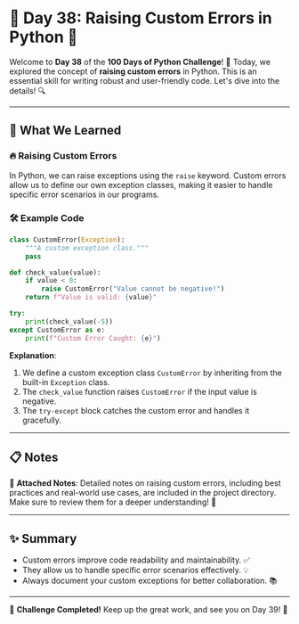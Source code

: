 # 🐍 Day 38: Raising Custom Errors in Python 🚨

Welcome to **Day 38** of the **100 Days of Python Challenge**! 🎉 Today, we explored the concept of **raising custom errors** in Python. This is an essential skill for writing robust and user-friendly code. Let's dive into the details! 🔍

---

## 📖 What We Learned

### 🔥 Raising Custom Errors
In Python, we can raise exceptions using the `raise` keyword. Custom errors allow us to define our own exception classes, making it easier to handle specific error scenarios in our programs.

### 🛠️ Example Code
```python
class CustomError(Exception):
    """A custom exception class."""
    pass

def check_value(value):
    if value < 0:
        raise CustomError("Value cannot be negative!")
    return f"Value is valid: {value}"

try:
    print(check_value(-5))
except CustomError as e:
    print(f"Custom Error Caught: {e}")
```

**Explanation**:
1. We define a custom exception class `CustomError` by inheriting from the built-in `Exception` class.
2. The `check_value` function raises `CustomError` if the input value is negative.
3. The `try-except` block catches the custom error and handles it gracefully.

---

## 📋 Notes
📌 **Attached Notes**: Detailed notes on raising custom errors, including best practices and real-world use cases, are included in the project directory. Make sure to review them for a deeper understanding! 📝

---

## ✨ Summary
- Custom errors improve code readability and maintainability. ✅
- They allow us to handle specific error scenarios effectively. 💡
- Always document your custom exceptions for better collaboration. 📚

---

🎯 **Challenge Completed!** Keep up the great work, and see you on Day 39! 🚀